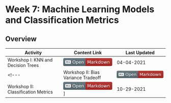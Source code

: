 # Week 7: Machine Learning Models and Classification Metrics

## Overview
| **Activity**                   | Content Link    | Last Updated |
| ---------------                | --------------- | ----------   |
| Workshop I: KNN and Decision Trees| [![Link](../tools/buttons/open-markdown.svg)](workshop/README.md) | 04-04-2021 |
<!---| Workshop II: Bias Variance Tradeoff | [![Link](../tools/buttons/open-markdown.svg)](workshop/bias-var/bias_var.md) | 04-04-2021 |-->
| Workshop II: Classification Metrics| [![Link](../tools/buttons/open-markdown.svg)](...)] | 10-29-2021 |